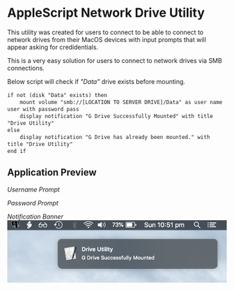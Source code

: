 # AppleScript Network Drive Utility
This utility was created for users to connect to be able to connect to network drives from their MacOS devices with input prompts that will appear asking for credidentials. 

This is a very easy solution for users to connect to network drives via SMB connections. 

Below script will check if *"Data"* drive exists before mounting. 
```AppleScript
if not (disk "Data" exists) then
	mount volume "smb://[LOCATION TO SERVER DRIVE]/Data" as user name user with password pass
	display notification "G Drive Successfully Mounted" with title "Drive Utility"
else
	display notification "G Drive has already been mounted." with title "Drive Utility"
end if
```

## Application Preview

*Username Prompt*

*Password Prompt*

*Notification Banner*
![Notification Banner](/images/notification_banner.png)

